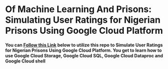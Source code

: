 # Of Machine Learning And Prisons: Simulating User Ratings for Nigerian Prisons Using Google Cloud Platform

#### You can [Follow this Link](https://medium.com/the-andela-way/of-machine-learning-and-prisons-simulating-user-ratings-for-nigerian-prisons-using-google-cloud-39d0603bf9e7) below to utilize this repo to Simulate User Ratings for Nigerian Prisons Using Google Cloud Platform. You get to learn how to use Google Cloud Storage, Google Cloud SQL, Google Cloud Dataproc and Google Cloud shell 


